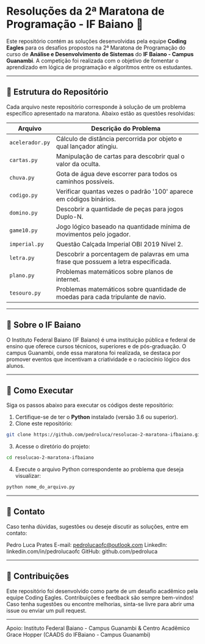 # Resoluções da 2ª Maratona de Programação - IF Baiano 🎯  

Este repositório contém as soluções desenvolvidas pela equipe **Coding Eagles** para os desafios propostos na 2ª Maratona de Programação do curso de **Análise e Desenvolvimento de Sistemas** do **IF Baiano - Campus Guanambi**. A competição foi realizada com o objetivo de fomentar o aprendizado em lógica de programação e algoritmos entre os estudantes.  

---

## 📂 Estrutura do Repositório  

Cada arquivo neste repositório corresponde à solução de um problema específico apresentado na maratona. Abaixo estão as questões resolvidas:  

| Arquivo         | Descrição do Problema                                 |
|------------------|-------------------------------------------------------|
| `acelerador.py`  | Cálculo de distância percorrida por objeto e qual lançador atingiu. |
| `cartas.py`      | Manipulação de cartas para descobrir qual o valor da oculta. |
| `chuva.py`       | Gota de água deve escorrer para todos os caminhos possíveis. |
| `codigo.py`      | Verificar quantas vezes o padrão '100' aparece em códigos binários. |
| `domino.py`      | Descobrir a quantidade de peças para jogos Duplo-N. |
| `game10.py`      | Jogo lógico baseado na quantidade mínima de movimentos pelo jogador. |
| `imperial.py`    | Questão Calçada Imperial OBI 2019 Nível 2. |
| `letra.py`       | Descobrir a porcentagem de palavras em uma frase que possuem a letra especificada. |
| `plano.py`       | Problemas matemáticos sobre planos de internet.      |
| `tesouro.py`     | Problemas matemáticos sobre quantidade de moedas para cada tripulante de navio. |

---

## 🏫 Sobre o IF Baiano  

O Instituto Federal Baiano (IF Baiano) é uma instituição pública e federal de ensino que oferece cursos técnicos, superiores e de pós-graduação. O campus Guanambi, onde essa maratona foi realizada, se destaca por promover eventos que incentivam a criatividade e o raciocínio lógico dos alunos.  

---

## 🚀 Como Executar  

Siga os passos abaixo para executar os códigos deste repositório:  

1. Certifique-se de ter o **Python** instalado (versão 3.6 ou superior).  
2. Clone este repositório:  
  ```bash
  git clone https://github.com/pedroluca/resolucao-2-maratona-ifbaiano.git
  ```
3. Acesse o diretório do projeto:
  ```bash
  cd resolucao-2-maratona-ifbaiano
  ```
4. Execute o arquivo Python correspondente ao problema que deseja visualizar:
  ```bash
  python nome_do_arquivo.py
  ```

---

## 📧 Contato

Caso tenha dúvidas, sugestões ou deseje discutir as soluções, entre em contato:

Pedro Luca Prates
E-mail: pedrolucaofc@outlook.com
LinkedIn: linkedin.com/in/pedrolucaofc
GitHub: github.com/pedroluca

---

## 🌟 Contribuições

Este repositório foi desenvolvido como parte de um desafio acadêmico pela equipe Coding Eagles. Contribuições e feedback são sempre bem-vindos! Caso tenha sugestões ou encontre melhorias, sinta-se livre para abrir uma issue ou enviar um pull request.

---

Apoio: Instituto Federal Baiano - Campus Guanambi & Centro Acadêmico Grace Hopper (CAADS do IFBaiano - Campus Guanambi)
